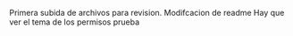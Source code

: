Primera subida de archivos para revision.
Modifcacion de readme
Hay que ver el tema de los permisos
prueba 
